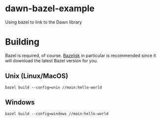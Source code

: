 # dawn-bazel-example
Using bazel to link to the Dawn library


# Building

Bazel is required, of course. [Bazelisk](https://github.com/bazelbuild/bazelisk) in particular is recommended since it will download the latest Bazel version for you.
## Unix (Linux/MacOS)

    bazel build --config=unix //main:hello-world

## Windows

    bazel build --config=windows //main:hello-world
